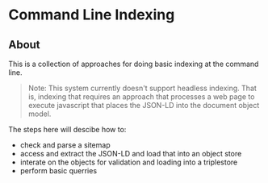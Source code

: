 # Command Line Indexing

## About

This is a collection of approaches for doing basic indexing at the command line.

> Note:  This system currently doesn't support headless indexing.  That is,
> indexing that requires an approach that processes a web page to execute
> javascript that places the JSON-LD into the document object model.

The steps here will descibe how to:

* check and parse a sitemap
* access and extract the JSON-LD and load that into an object store
* interate on the objects for validation and loading into a triplestore
* perform basic querries

